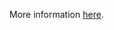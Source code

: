 More information [here](https://docs.bridgecrew.io/docs/ensure-aws-ecs-cluster-enables-logging-of-ecs-exec).
